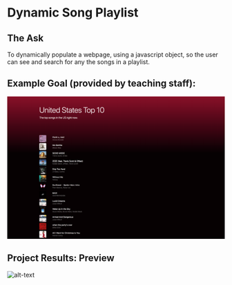 # Dynamic Song Playlist

## The Ask
To dynamically populate a webpage, using a javascript object, so the user can see and search for any the songs in a playlist. 

## Example Goal (provided by teaching staff):
![final](spotify_playlist_final.png)


## Project Results: Preview
![alt-text](playlistDemoVid.gif)



